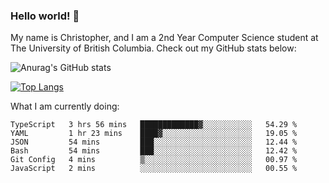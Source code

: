 ### Hello world! 👋
My name is Christopher, and I am a 2nd Year Computer Science student at The University of British Columbia. 
Check out my GitHub stats below: 

![Anurag's GitHub stats](https://github-readme-stats.vercel.app/api?username=chrishadrian&hide=contribs,issues&count_private=true&show_icons=true&theme=tokyonight)

[![Top Langs](https://github-readme-stats.vercel.app/api/top-langs/?username=chrishadrian&layout=compact&theme=tokyonight&langs_count=4)](https://github.com/anuraghazra/github-readme-stats)

What I am currently doing:
<!--START_SECTION:waka-->

```text
TypeScript   3 hrs 56 mins   █████████████▓░░░░░░░░░░░   54.29 %
YAML         1 hr 23 mins    ████▓░░░░░░░░░░░░░░░░░░░░   19.05 %
JSON         54 mins         ███░░░░░░░░░░░░░░░░░░░░░░   12.44 %
Bash         54 mins         ███░░░░░░░░░░░░░░░░░░░░░░   12.42 %
Git Config   4 mins          ▒░░░░░░░░░░░░░░░░░░░░░░░░   00.97 %
JavaScript   2 mins          ░░░░░░░░░░░░░░░░░░░░░░░░░   00.55 %
```

<!--END_SECTION:waka-->
<!-- [![willianrod's wakatime stats](https://github-readme-stats.vercel.app/api/wakatime?username=chrishadrian)](https://github.com/anuraghazra/github-readme-stats) -->

<!--
- 🔭 I’m currently working on ...
- 🌱 I’m currently learning ...
- 👯 I’m looking to collaborate on ...
- 🤔 I’m looking for help with ...
- 💬 Ask me about ...
- 📫 How to reach me: ...
- 😄 Pronouns: ...
- ⚡ Fun fact: ...
-->
